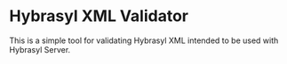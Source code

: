 # Hybrasyl XML Validator

This is a simple tool for validating Hybrasyl XML intended to be used with Hybrasyl Server.


